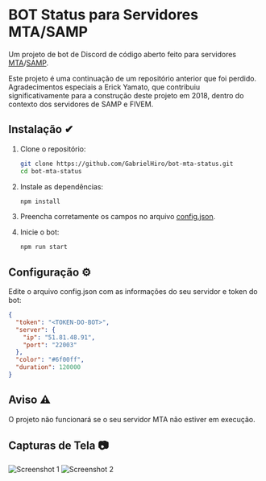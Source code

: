 # BOT Status para Servidores MTA/SAMP

Um projeto de bot de Discord de código aberto feito para servidores [MTA](https://multitheftauto.com/)/[SAMP](https://www.sa-mp.mp/).

Este projeto é uma continuação de um repositório anterior que foi perdido. Agradecimentos especiais a Erick Yamato, que contribuiu significativamente para a construção deste projeto em 2018, dentro do contexto dos servidores de SAMP e FIVEM.

## Instalação ✔

1. Clone o repositório:
   ```sh 
   git clone https://github.com/GabrielHiro/bot-mta-status.git
   cd bot-mta-status
   ```

2. Instale as dependências:
   ```sh
   npm install
   ```

3. Preencha corretamente os campos no arquivo [config.json]().

4. Inicie o bot:
   ```sh
   npm run start
   ```

## Configuração ⚙

Edite o arquivo config.json com as informações do seu servidor e token do bot:
```json
{
  "token": "<TOKEN-DO-BOT>", 
  "server": {
    "ip": "51.81.48.91", 
    "port": "22003" 
  },
  "color": "#6f00ff", 
  "duration": 120000 
}
```

## Aviso ⚠

O projeto não funcionará se o seu servidor MTA não estiver em execução.

## Capturas de Tela 📷

![Screenshot 1](224495541-66f3b4bd-7827-4601-8c18-6bbf6518e64a.png)
![Screenshot 2](224495543-cb6cc59e-8311-4dc5-a922-a42113f35261.png)
```